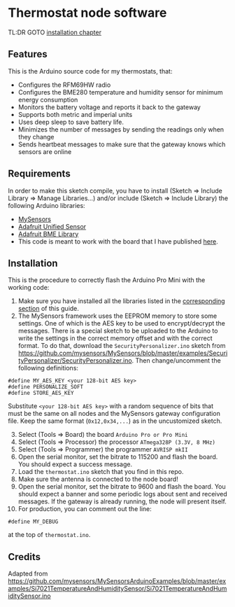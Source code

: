 # Thermostat node software

TL:DR GOTO [installation chapter](#installation)

## Features

This is the Arduino source code for my thermostats, that:
- Configures the RFM69HW radio
- Configures the BME280 temperature and humidity sensor for minimum energy consumption
- Monitors the battery voltage and reports it back to the gateway
- Supports both metric and imperial units
- Uses deep sleep to save battery life.
- Minimizes the number of messages by sending the readings only when they change
- Sends heartbeat messages to make sure that the gateway knows which sensors are online

## Requirements

In order to make this sketch compile, you have to install (Sketch => Include Library => Manage Libraries...) and/or include (Sketch => Include Library) the following Arduino libraries:
- [MySensors](https://github.com/mysensors/MySensors/tree/master)
- [Adafruit Unified Sensor](https://github.com/adafruit/Adafruit_Sensor)
- [Adafruit BME Library](https://github.com/adafruit/Adafruit_BME280_Library)
- This code is meant to work with the board that I have published [here](../thermostat-node-hardware/).

## Installation

This is the procedure to correctly flash the Arduino Pro Mini with the working code:
1. Make sure you have installed all the libraries listed in the [corresponding section](#requirements) of this guide.
2. The MySensors framework uses the EEPROM memory to store some settings. One of which is the AES key to be used to encrypt/decrypt the messages. There is a special sketch to be uploaded to the Arduino to write the settings in the correct memory offset and with the correct format. To do that, download the `SecurityPersonalizer.ino` sketch from <https://github.com/mysensors/MySensors/blob/master/examples/SecurityPersonalizer/SecurityPersonalizer.ino>. Then change/uncomment the following definitions:
```
#define MY_AES_KEY <your 128-bit AES key>
#define PERSONALIZE_SOFT
#define STORE_AES_KEY
```

Substitute `<your 128-bit AES key>` with a random sequence of bits that must be the same on all nodes and the MySensors gateway configuration file. Keep the same format (`0x12,0x34,...`) as in the uncustomized sketch.

3. Select (Tools => Board) the board `Arduino Pro or Pro Mini`
4. Select (Tools => Processor) the processor `ATmega328P (3.3V, 8 MHz)`
5. Select (Tools => Programmer) the programmer `AVRISP mkII`
6. Open the serial monitor, set the bitrate to 115200 and flash the board. You should expect a success message.
7. Load the `thermostat.ino` sketch that you find in this repo.
8. Make sure the antenna is connected to the node board!
9. Open the serial monitor, set the bitrate to 9600 and flash the board. You should expect a banner and some periodic logs about sent and received messages. If the gateway is already running, the node will present itself.
10. For production, you can comment out the line:
```
#define MY_DEBUG
```
at the top of `thermostat.ino`.

## Credits

Adapted from <https://github.com/mysensors/MySensorsArduinoExamples/blob/master/examples/Si7021TemperatureAndHumiditySensor/Si7021TemperatureAndHumiditySensor.ino>
